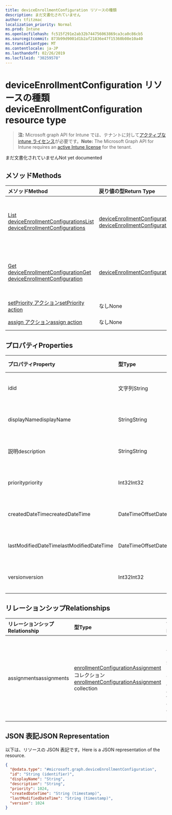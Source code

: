 ```yaml
---
title: deviceEnrollmentConfiguration リソースの種類
description: まだ文書化されていません
author: tfitzmac
localization_priority: Normal
ms.prod: Intune
ms.openlocfilehash: fc515f291e2ab32b744756063869ca3ca0c86cb5
ms.sourcegitcommit: 873b99d9001d1b2af21836e47f15360b08e10a40
ms.translationtype: MT
ms.contentlocale: ja-JP
ms.lasthandoff: 02/26/2019
ms.locfileid: "30259578"
---
```

# <a name="deviceenrollmentconfiguration-resource-type"></a><span data-ttu-id="1f2d7-103">deviceEnrollmentConfiguration リソースの種類</span><span class="sxs-lookup"><span data-stu-id="1f2d7-103">deviceEnrollmentConfiguration resource type</span></span>

> <span data-ttu-id="1f2d7-104">**注:** Microsoft graph API for Intune では、テナントに対して[アクティブな intune ライセンス](https://go.microsoft.com/fwlink/?linkid=839381)が必要です。</span><span class="sxs-lookup"><span data-stu-id="1f2d7-104">**Note:** The Microsoft Graph API for Intune requires an [active Intune license](https://go.microsoft.com/fwlink/?linkid=839381) for the tenant.</span></span>

<span data-ttu-id="1f2d7-105">まだ文書化されていません</span><span class="sxs-lookup"><span data-stu-id="1f2d7-105">Not yet documented</span></span>

## <a name="methods"></a><span data-ttu-id="1f2d7-106">メソッド</span><span class="sxs-lookup"><span data-stu-id="1f2d7-106">Methods</span></span>
|<span data-ttu-id="1f2d7-107">メソッド</span><span class="sxs-lookup"><span data-stu-id="1f2d7-107">Method</span></span>|<span data-ttu-id="1f2d7-108">戻り値の型</span><span class="sxs-lookup"><span data-stu-id="1f2d7-108">Return Type</span></span>|<span data-ttu-id="1f2d7-109">説明</span><span class="sxs-lookup"><span data-stu-id="1f2d7-109">Description</span></span>|
|:---|:---|:---|
|[<span data-ttu-id="1f2d7-110">List deviceEnrollmentConfigurations</span><span class="sxs-lookup"><span data-stu-id="1f2d7-110">List deviceEnrollmentConfigurations</span></span>](../api/intune-onboarding-deviceenrollmentconfiguration-list.md)|<span data-ttu-id="1f2d7-111">[deviceEnrollmentConfiguration](../resources/intune-onboarding-deviceenrollmentconfiguration.md) コレクション</span><span class="sxs-lookup"><span data-stu-id="1f2d7-111">[deviceEnrollmentConfiguration](../resources/intune-onboarding-deviceenrollmentconfiguration.md) collection</span></span>|<span data-ttu-id="1f2d7-112">[deviceEnrollmentConfiguration](../resources/intune-onboarding-deviceenrollmentconfiguration.md) オブジェクトのプロパティとリレーションシップをリストします。</span><span class="sxs-lookup"><span data-stu-id="1f2d7-112">List properties and relationships of the [deviceEnrollmentConfiguration](../resources/intune-onboarding-deviceenrollmentconfiguration.md) objects.</span></span>|
|[<span data-ttu-id="1f2d7-113">Get deviceEnrollmentConfiguration</span><span class="sxs-lookup"><span data-stu-id="1f2d7-113">Get deviceEnrollmentConfiguration</span></span>](../api/intune-onboarding-deviceenrollmentconfiguration-get.md)|[<span data-ttu-id="1f2d7-114">deviceEnrollmentConfiguration</span><span class="sxs-lookup"><span data-stu-id="1f2d7-114">deviceEnrollmentConfiguration</span></span>](../resources/intune-onboarding-deviceenrollmentconfiguration.md)|<span data-ttu-id="1f2d7-115">[deviceEnrollmentConfiguration](../resources/intune-onboarding-deviceenrollmentconfiguration.md) オブジェクトのプロパティとリレーションシップを読み取ります。</span><span class="sxs-lookup"><span data-stu-id="1f2d7-115">Read properties and relationships of the [deviceEnrollmentConfiguration](../resources/intune-onboarding-deviceenrollmentconfiguration.md) object.</span></span>|
|[<span data-ttu-id="1f2d7-116">setPriority アクション</span><span class="sxs-lookup"><span data-stu-id="1f2d7-116">setPriority action</span></span>](../api/intune-onboarding-deviceenrollmentconfiguration-setpriority.md)|<span data-ttu-id="1f2d7-117">なし</span><span class="sxs-lookup"><span data-stu-id="1f2d7-117">None</span></span>|<span data-ttu-id="1f2d7-118">まだ文書化されていません</span><span class="sxs-lookup"><span data-stu-id="1f2d7-118">Not yet documented</span></span>|
|[<span data-ttu-id="1f2d7-119">assign アクション</span><span class="sxs-lookup"><span data-stu-id="1f2d7-119">assign action</span></span>](../api/intune-onboarding-deviceenrollmentconfiguration-assign.md)|<span data-ttu-id="1f2d7-120">なし</span><span class="sxs-lookup"><span data-stu-id="1f2d7-120">None</span></span>|<span data-ttu-id="1f2d7-121">まだ文書化されていません</span><span class="sxs-lookup"><span data-stu-id="1f2d7-121">Not yet documented</span></span>|

## <a name="properties"></a><span data-ttu-id="1f2d7-122">プロパティ</span><span class="sxs-lookup"><span data-stu-id="1f2d7-122">Properties</span></span>
|<span data-ttu-id="1f2d7-123">プロパティ</span><span class="sxs-lookup"><span data-stu-id="1f2d7-123">Property</span></span>|<span data-ttu-id="1f2d7-124">型</span><span class="sxs-lookup"><span data-stu-id="1f2d7-124">Type</span></span>|<span data-ttu-id="1f2d7-125">説明</span><span class="sxs-lookup"><span data-stu-id="1f2d7-125">Description</span></span>|
|:---|:---|:---|
|<span data-ttu-id="1f2d7-126">id</span><span class="sxs-lookup"><span data-stu-id="1f2d7-126">id</span></span>|<span data-ttu-id="1f2d7-127">文字列</span><span class="sxs-lookup"><span data-stu-id="1f2d7-127">String</span></span>|<span data-ttu-id="1f2d7-128">まだ文書化されていません</span><span class="sxs-lookup"><span data-stu-id="1f2d7-128">Not yet documented</span></span>|
|<span data-ttu-id="1f2d7-129">displayName</span><span class="sxs-lookup"><span data-stu-id="1f2d7-129">displayName</span></span>|<span data-ttu-id="1f2d7-130">String</span><span class="sxs-lookup"><span data-stu-id="1f2d7-130">String</span></span>|<span data-ttu-id="1f2d7-131">まだ文書化されていません</span><span class="sxs-lookup"><span data-stu-id="1f2d7-131">Not yet documented</span></span>|
|<span data-ttu-id="1f2d7-132">説明</span><span class="sxs-lookup"><span data-stu-id="1f2d7-132">description</span></span>|<span data-ttu-id="1f2d7-133">String</span><span class="sxs-lookup"><span data-stu-id="1f2d7-133">String</span></span>|<span data-ttu-id="1f2d7-134">まだ文書化されていません</span><span class="sxs-lookup"><span data-stu-id="1f2d7-134">Not yet documented</span></span>|
|<span data-ttu-id="1f2d7-135">priority</span><span class="sxs-lookup"><span data-stu-id="1f2d7-135">priority</span></span>|<span data-ttu-id="1f2d7-136">Int32</span><span class="sxs-lookup"><span data-stu-id="1f2d7-136">Int32</span></span>|<span data-ttu-id="1f2d7-137">まだ文書化されていません</span><span class="sxs-lookup"><span data-stu-id="1f2d7-137">Not yet documented</span></span>|
|<span data-ttu-id="1f2d7-138">createdDateTime</span><span class="sxs-lookup"><span data-stu-id="1f2d7-138">createdDateTime</span></span>|<span data-ttu-id="1f2d7-139">DateTimeOffset</span><span class="sxs-lookup"><span data-stu-id="1f2d7-139">DateTimeOffset</span></span>|<span data-ttu-id="1f2d7-140">まだ文書化されていません</span><span class="sxs-lookup"><span data-stu-id="1f2d7-140">Not yet documented</span></span>|
|<span data-ttu-id="1f2d7-141">lastModifiedDateTime</span><span class="sxs-lookup"><span data-stu-id="1f2d7-141">lastModifiedDateTime</span></span>|<span data-ttu-id="1f2d7-142">DateTimeOffset</span><span class="sxs-lookup"><span data-stu-id="1f2d7-142">DateTimeOffset</span></span>|<span data-ttu-id="1f2d7-143">まだ文書化されていません</span><span class="sxs-lookup"><span data-stu-id="1f2d7-143">Not yet documented</span></span>|
|<span data-ttu-id="1f2d7-144">version</span><span class="sxs-lookup"><span data-stu-id="1f2d7-144">version</span></span>|<span data-ttu-id="1f2d7-145">Int32</span><span class="sxs-lookup"><span data-stu-id="1f2d7-145">Int32</span></span>|<span data-ttu-id="1f2d7-146">まだ文書化されていません</span><span class="sxs-lookup"><span data-stu-id="1f2d7-146">Not yet documented</span></span>|

## <a name="relationships"></a><span data-ttu-id="1f2d7-147">リレーションシップ</span><span class="sxs-lookup"><span data-stu-id="1f2d7-147">Relationships</span></span>
|<span data-ttu-id="1f2d7-148">リレーションシップ</span><span class="sxs-lookup"><span data-stu-id="1f2d7-148">Relationship</span></span>|<span data-ttu-id="1f2d7-149">型</span><span class="sxs-lookup"><span data-stu-id="1f2d7-149">Type</span></span>|<span data-ttu-id="1f2d7-150">説明</span><span class="sxs-lookup"><span data-stu-id="1f2d7-150">Description</span></span>|
|:---|:---|:---|
|<span data-ttu-id="1f2d7-151">assignments</span><span class="sxs-lookup"><span data-stu-id="1f2d7-151">assignments</span></span>|<span data-ttu-id="1f2d7-152">[enrollmentConfigurationAssignment](../resources/intune-onboarding-enrollmentconfigurationassignment.md) コレクション</span><span class="sxs-lookup"><span data-stu-id="1f2d7-152">[enrollmentConfigurationAssignment](../resources/intune-onboarding-enrollmentconfigurationassignment.md) collection</span></span>|<span data-ttu-id="1f2d7-153">デバイスの構成プロファイルのグループ割り当てのリストです。</span><span class="sxs-lookup"><span data-stu-id="1f2d7-153">The list of group assignments for the device configuration profile.</span></span>|

## <a name="json-representation"></a><span data-ttu-id="1f2d7-154">JSON 表記</span><span class="sxs-lookup"><span data-stu-id="1f2d7-154">JSON Representation</span></span>
<span data-ttu-id="1f2d7-155">以下は、リソースの JSON 表記です。</span><span class="sxs-lookup"><span data-stu-id="1f2d7-155">Here is a JSON representation of the resource.</span></span>
<!-- {
  "blockType": "resource",
  "keyProperty": "id",
  "@odata.type": "microsoft.graph.deviceEnrollmentConfiguration"
}
-->
``` json
{
  "@odata.type": "#microsoft.graph.deviceEnrollmentConfiguration",
  "id": "String (identifier)",
  "displayName": "String",
  "description": "String",
  "priority": 1024,
  "createdDateTime": "String (timestamp)",
  "lastModifiedDateTime": "String (timestamp)",
  "version": 1024
}
```



